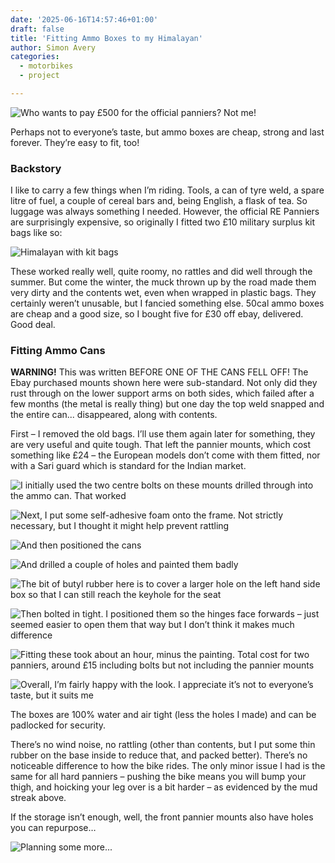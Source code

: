 ```yaml
---
date: '2025-06-16T14:57:46+01:00'
draft: false
title: 'Fitting Ammo Boxes to my Himalayan'
author: Simon Avery
categories:
  - motorbikes
  - project

---
```


![Who wants to pay £500 for the official panniers? Not me!](1.jpg)

Perhaps not to everyone’s taste, but ammo boxes are cheap, strong and last forever. They’re easy to fit, too!

### Backstory

I like to carry a few things when I’m riding. Tools, a can of tyre weld, a spare litre of fuel, a couple of cereal bars and, being English, a flask of tea. So luggage was always something I needed. However, the official RE Panniers are surprisingly expensive, so originally I fitted two £10 military surplus kit bags like so:

![Himalayan with kit bags](2.jpg)

These worked really well, quite roomy, no rattles and did well through the summer. But come the winter, the muck thrown up by the road made them very dirty and the contents wet, even when wrapped in plastic bags. They certainly weren’t unusable, but I fancied something else. 50cal ammo boxes are cheap and a good size, so I bought five for £30 off ebay, delivered. Good deal.

### Fitting Ammo Cans

**WARNING!** This was written BEFORE ONE OF THE CANS FELL OFF!  The Ebay purchased mounts shown here were sub-standard. Not only did they rust through on the lower support arms on both sides, which failed after a few months (the metal is really thing) but one day the top weld snapped and the entire can... disappeared, along with contents. 

First – I removed the old bags. I’ll use them again later for something, they are very useful and quite tough. That left the pannier mounts, which cost something like £24 – the European models don’t come with them fitted, nor with a Sari guard which is standard for the Indian market.

![I initially used the two centre bolts on these mounts drilled through into the ammo can. That worked](3.jpg)

![Next, I put some self-adhesive foam onto the frame. Not strictly necessary, but I thought it might help prevent rattling](4.jpg)

![And then positioned the cans](5.jpg)

![And drilled a couple of holes and painted them badly](6.jpg)

![The bit of butyl rubber here is to cover a larger hole on the left hand side box so that I can still reach the keyhole for the seat](7.jpg)

![Then bolted in tight. I positioned them so the hinges face forwards – just seemed easier to open them that way but I don’t think it makes much difference](8.jpg)

![Fitting these took about an hour, minus the painting. Total cost for two panniers, around £15 including bolts but not including the pannier mounts](9.jpg)

![Overall, I’m fairly happy with the look. I appreciate it’s not to everyone’s taste, but it suits me](10.jpg)

The boxes are 100% water and air tight (less the holes I made) and can be padlocked for security.

There’s no wind noise, no rattling (other than contents, but I put some thin rubber on the base inside to reduce that, and packed better). There’s no noticeable difference to how the bike rides. The only minor issue I had is the same for all hard panniers – pushing the bike means you will bump your thigh, and hoicking your leg over is a bit harder – as evidenced by the mud streak above.

If the storage isn’t enough, well, the front pannier mounts also have holes you can repurpose…

![Planning some more...](11.jpg)
